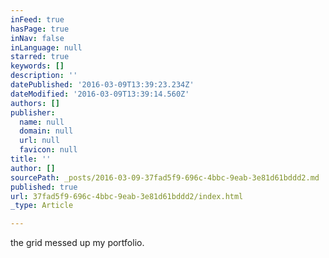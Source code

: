 ```yaml
---
inFeed: true
hasPage: true
inNav: false
inLanguage: null
starred: true
keywords: []
description: ''
datePublished: '2016-03-09T13:39:23.234Z'
dateModified: '2016-03-09T13:39:14.560Z'
authors: []
publisher:
  name: null
  domain: null
  url: null
  favicon: null
title: ''
author: []
sourcePath: _posts/2016-03-09-37fad5f9-696c-4bbc-9eab-3e81d61bddd2.md
published: true
url: 37fad5f9-696c-4bbc-9eab-3e81d61bddd2/index.html
_type: Article

---
```

the grid messed up my portfolio.